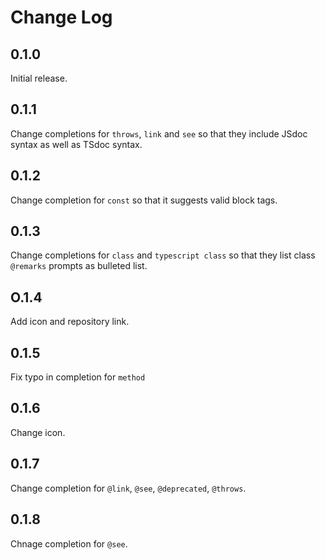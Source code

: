 # Change Log

## 0.1.0

Initial release.

## 0.1.1

Change completions for `throws`, `link` and `see` so that they include JSdoc syntax as well as TSdoc syntax.

## 0.1.2

Change completion for `const` so that it suggests valid block tags.

## 0.1.3

Change completions for `class` and `typescript class` so that they list class `@remarks` prompts as bulleted list.

## O.1.4

Add icon and repository link.

## 0.1.5

Fix typo in completion for `method`

## 0.1.6

Change icon.

## 0.1.7

Change completion for `@link`, `@see`, `@deprecated`, `@throws`.

## 0.1.8

Chnage completion for `@see`.
